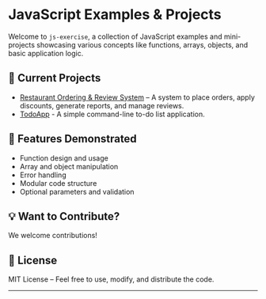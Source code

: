 # JavaScript Examples & Projects

Welcome to `js-exercise`, a collection of JavaScript examples and mini-projects showcasing various concepts like functions, arrays, objects, and basic application logic.

## 🧪 Current Projects

- [Restaurant Ordering & Review System](https://github.com/<your-username>/js-exercise/tree/restaurant-ordering-review-system)  – A system to place orders, apply discounts, generate reports, and manage reviews.
- [TodoApp](https://github.com/mehedibu2013/javascript-examples/tree/main/toDO) - A simple command-line to-do list application.

## 🧰 Features Demonstrated

- Function design and usage
- Array and object manipulation
- Error handling
- Modular code structure
- Optional parameters and validation

## 💡 Want to Contribute?

We welcome contributions!

## 📄 License

MIT License – Feel free to use, modify, and distribute the code.

---
